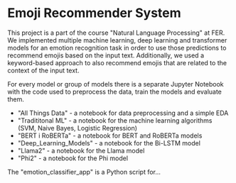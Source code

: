 # Emoji Recommender System

This project is a part of the course "Natural Language Processing" at FER. We implemented multiple machine learning, deep learning and transformer
models for an emotion recognition task in order to use those predictions to recommend emojis based on the input text. Additionally, we used a 
keyword-based approach to also recommend emojis that are related to the context of the input text. 

For every model or group of models there is a separate Jupyter Notebook with the code used to preprocess the data, train the models and evaluate them.

- "All Things Data" - a notebook for data preprocessing and a simple EDA
- "Tradititonal ML" - a notebook for the machine learning algorithms (SVM, Naive Bayes, Logistic Regression)
- "BERT i RoBERTa" - a notebook for BERT and RoBERTa models
- "Deep_Learning_Models" - a notebook for the Bi-LSTM model
- "Llama2" - a notebook for the Llama model
- "Phi2" - a notebook for the Phi model

The "emotion_classifier_app" is a Python script for...
